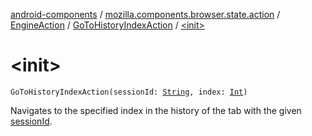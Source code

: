 [android-components](../../../index.md) / [mozilla.components.browser.state.action](../../index.md) / [EngineAction](../index.md) / [GoToHistoryIndexAction](index.md) / [&lt;init&gt;](./-init-.md)

# &lt;init&gt;

`GoToHistoryIndexAction(sessionId: `[`String`](https://kotlinlang.org/api/latest/jvm/stdlib/kotlin/-string/index.html)`, index: `[`Int`](https://kotlinlang.org/api/latest/jvm/stdlib/kotlin/-int/index.html)`)`

Navigates to the specified index in the history of the tab with the given [sessionId](session-id.md).

